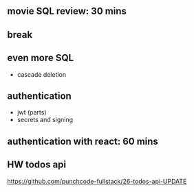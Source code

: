 ## movie SQL review: 30 mins

## break

## even more SQL
- cascade deletion

## authentication
- jwt (parts)
- secrets and signing
## authentication with react: 60 mins

## HW todos api
https://github.com/punchcode-fullstack/26-todos-api-UPDATE